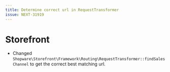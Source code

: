 ```yaml
---
title: Determine correct url in RequestTransformer
issue: NEXT-31919
---
```

# Storefront
* Changed `Shopware\Storefront\Framework\Routing\RequestTransformer::findSalesChannel` to get the correct best matching url.
